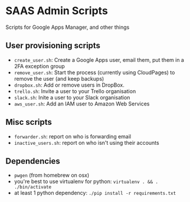 SAAS Admin Scripts
======

Scripts for Google Apps Manager, and other things

## User provisioning scripts
* `create_user.sh`: Create a Google Apps user, email them, put them in a 2FA exception group
* `remove_user.sh`: Start the process (currently using CloudPages) to remove the user (and keep backups)
* `dropbox.sh`: Add or remove users in DropBox.
* `trello.sh`: Invite a user to your Trello organisation
* `slack.sh`: Inite a user to your Slack organisation
* `aws_user.sh`: Add an IAM user to Amazon Web Services

## Misc scripts
* `forwarder.sh`: report on who is forwarding email
* `inactive_users.sh`: report on who isn't using their accounts

## Dependencies
* `pwgen` (from homebrew on osx)
* you're best to use virtualenv for python: `virtualenv . && . ./bin/activate`
* at least 1 python dependency: `./pip install -r requirements.txt`
